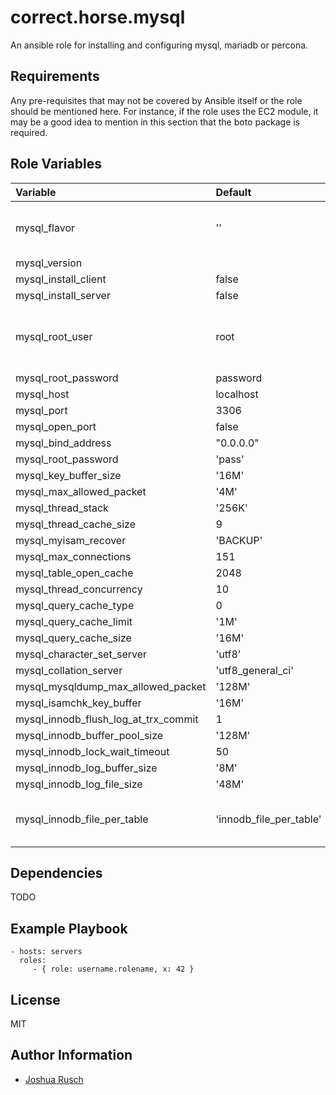 correct.horse.mysql
=========

An ansible role for installing and configuring mysql, mariadb or percona.

Requirements
------------

Any pre-requisites that may not be covered by Ansible itself or the role should be mentioned here. For instance, if the role uses the EC2 module, it may be a good idea to mention in this section that the boto package is required.

Role Variables
--------------
| Variable				| Default			| Notes						|
| :---					| :---				| :---						|
| mysql_flavor				| ''				| '', 'percona', 'mysql-community'		|
| mysql_version				|				| 		    	       			|
| mysql_install_client			| false				|						|
| mysql_install_server			| false				|						|
| mysql_root_user			| root				| built-in 'root' will be removed if not root	|
| mysql_root_password			| password			|						|
| mysql_host				| localhost			|						|
| mysql_port				| 3306				|						|
| mysql_open_port			| false				|						|
| mysql_bind_address			| "0.0.0.0"			|						|
| mysql_root_password			| 'pass'			|						|
| mysql_key_buffer_size			| '16M'				|						|
| mysql_max_allowed_packet		| '4M'				|						|
| mysql_thread_stack			| '256K'			|						|
| mysql_thread_cache_size		| 9				|						|
| mysql_myisam_recover			| 'BACKUP'			|						|
| mysql_max_connections			| 151				|						|
| mysql_table_open_cache		| 2048				|						|
| mysql_thread_concurrency		| 10				|						|
| mysql_query_cache_type		| 0				|						|
| mysql_query_cache_limit		| '1M'				|						|
| mysql_query_cache_size		| '16M'				|						|
| mysql_character_set_server		| 'utf8'			|						|
| mysql_collation_server		| 'utf8_general_ci'		|						|
| mysql_mysqldump_max_allowed_packet	| '128M'			|						|
| mysql_isamchk_key_buffer		| '16M'				|						|
| mysql_innodb_flush_log_at_trx_commit	| 1				|						|
| mysql_innodb_buffer_pool_size		| '128M'			|						|
| mysql_innodb_lock_wait_timeout	| 50				|						|
| mysql_innodb_log_buffer_size		| '8M'				|						|
| mysql_innodb_log_file_size		| '48M'				|						|
| mysql_innodb_file_per_table		| 'innodb_file_per_table'	| set to empty string to turn this off		|


Dependencies
------------

TODO

Example Playbook
----------------

    - hosts: servers
      roles:
         - { role: username.rolename, x: 42 }

License
-------

MIT

Author Information
------------------

* [Joshua Rusch](https://correct.horse/)
